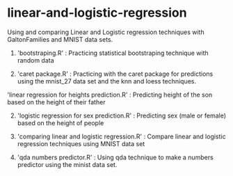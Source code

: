 # linear-and-logistic-regression

Using and comparing Linear and Logistic regression techniques with GaltonFamilies and MNIST data sets.

1. 'bootstraping.R' : Practicing statistical bootstraping technique with random data

2. 'caret package.R' : Practicing with the caret package for predictions using the mnist_27 data set and the knn and loess techniques.



'linear regression for heights prediction.R' : Predicting height of the son based on the height of their father

2. 'logistic regression for sex prediction.R' : Predicting sex (male or female) based on the height of people

3. 'comparing linear and logistic regression.R' : Compare linear and logistic regression techniques using MNIST data set 

10. 'qda numbers predictor.R' : Using qda technique to make a numbers predictor using the minist data set.  
